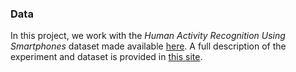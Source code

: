 ### Data 
In this project, we work with the *Human Activity Recognition Using Smartphones* dataset made available [here](
https://d396qusza40orc.cloudfront.net/getdata%2Fprojectfiles%2FUCI%20HAR%20Dataset.zip). A full description of the experiment and dataset is provided in [this site](http://archive.ics.uci.edu/ml/datasets/Human+Activity+Recognition+Using+Smartphones).

### 
